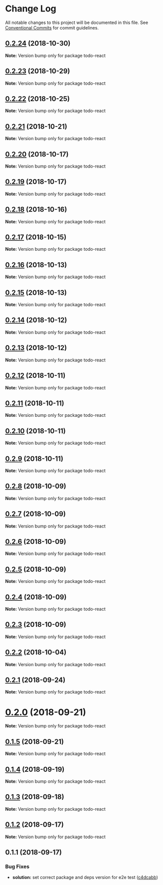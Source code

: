 # Change Log

All notable changes to this project will be documented in this file.
See [Conventional Commits](https://conventionalcommits.org) for commit guidelines.

## [0.2.24](https://github.com/Igmat/metaf/compare/v0.2.23...v0.2.24) (2018-10-30)

**Note:** Version bump only for package todo-react





## [0.2.23](https://github.com/Igmat/metaf/compare/v0.2.22...v0.2.23) (2018-10-29)

**Note:** Version bump only for package todo-react





## [0.2.22](https://github.com/Igmat/metaf/compare/v0.2.21...v0.2.22) (2018-10-25)

**Note:** Version bump only for package todo-react





## [0.2.21](https://github.com/Igmat/metaf/compare/v0.2.20...v0.2.21) (2018-10-21)

**Note:** Version bump only for package todo-react





## [0.2.20](https://github.com/Igmat/metaf/compare/v0.2.19...v0.2.20) (2018-10-17)

**Note:** Version bump only for package todo-react





## [0.2.19](https://github.com/Igmat/metaf/compare/v0.2.18...v0.2.19) (2018-10-17)

**Note:** Version bump only for package todo-react





## [0.2.18](https://github.com/Igmat/metaf/compare/v0.2.17...v0.2.18) (2018-10-16)

**Note:** Version bump only for package todo-react





## [0.2.17](https://github.com/Igmat/metaf/compare/v0.2.16...v0.2.17) (2018-10-15)

**Note:** Version bump only for package todo-react





## [0.2.16](https://github.com/Igmat/metaf/compare/v0.2.15...v0.2.16) (2018-10-13)

**Note:** Version bump only for package todo-react





## [0.2.15](https://github.com/Igmat/metaf/compare/v0.2.14...v0.2.15) (2018-10-13)

**Note:** Version bump only for package todo-react





## [0.2.14](https://github.com/Igmat/metaf/compare/v0.2.13...v0.2.14) (2018-10-12)

**Note:** Version bump only for package todo-react





## [0.2.13](https://github.com/Igmat/metaf/compare/v0.2.12...v0.2.13) (2018-10-12)

**Note:** Version bump only for package todo-react





## [0.2.12](https://github.com/Igmat/metaf/compare/v0.2.11...v0.2.12) (2018-10-11)

**Note:** Version bump only for package todo-react





## [0.2.11](https://github.com/Igmat/metaf/compare/v0.2.10...v0.2.11) (2018-10-11)

**Note:** Version bump only for package todo-react





## [0.2.10](https://github.com/Igmat/metaf/compare/v0.2.9...v0.2.10) (2018-10-11)

**Note:** Version bump only for package todo-react





<a name="0.2.9"></a>
## [0.2.9](https://github.com/Igmat/metaf/compare/v0.2.8...v0.2.9) (2018-10-11)

**Note:** Version bump only for package todo-react





<a name="0.2.8"></a>
## [0.2.8](https://github.com/Igmat/metaf/compare/v0.2.7...v0.2.8) (2018-10-09)

**Note:** Version bump only for package todo-react





<a name="0.2.7"></a>
## [0.2.7](https://github.com/Igmat/metaf/compare/v0.2.6...v0.2.7) (2018-10-09)

**Note:** Version bump only for package todo-react





<a name="0.2.6"></a>
## [0.2.6](https://github.com/Igmat/metaf/compare/v0.2.5...v0.2.6) (2018-10-09)

**Note:** Version bump only for package todo-react





<a name="0.2.5"></a>
## [0.2.5](https://github.com/Igmat/metaf/compare/v0.2.4...v0.2.5) (2018-10-09)

**Note:** Version bump only for package todo-react





<a name="0.2.4"></a>
## [0.2.4](https://github.com/Igmat/metaf/compare/v0.2.3...v0.2.4) (2018-10-09)

**Note:** Version bump only for package todo-react





<a name="0.2.3"></a>
## [0.2.3](https://github.com/Igmat/metaf/compare/v0.2.2...v0.2.3) (2018-10-09)

**Note:** Version bump only for package todo-react





<a name="0.2.2"></a>
## [0.2.2](https://github.com/Igmat/metaf/compare/v0.2.1...v0.2.2) (2018-10-04)

**Note:** Version bump only for package todo-react





<a name="0.2.1"></a>
## [0.2.1](https://github.com/Igmat/metaf/compare/v0.2.0...v0.2.1) (2018-09-24)

**Note:** Version bump only for package todo-react





<a name="0.2.0"></a>
# [0.2.0](https://github.com/Igmat/metaf/compare/v0.1.5...v0.2.0) (2018-09-21)

**Note:** Version bump only for package todo-react





<a name="0.1.5"></a>
## [0.1.5](https://github.com/Igmat/metaf/compare/v0.1.4...v0.1.5) (2018-09-21)

**Note:** Version bump only for package todo-react





<a name="0.1.4"></a>
## [0.1.4](https://github.com/Igmat/metaf/compare/v0.1.3...v0.1.4) (2018-09-19)

**Note:** Version bump only for package todo-react





<a name="0.1.3"></a>
## [0.1.3](https://github.com/Igmat/metaf/compare/v0.1.2...v0.1.3) (2018-09-18)

**Note:** Version bump only for package todo-react





<a name="0.1.2"></a>
## [0.1.2](https://github.com/Igmat/metaf/compare/v0.1.1...v0.1.2) (2018-09-17)

**Note:** Version bump only for package todo-react





<a name="0.1.1"></a>
## 0.1.1 (2018-09-17)


### Bug Fixes

* **solution:** set correct package and deps version for e2e test ([c4dcabb](https://github.com/Igmat/metaf/commit/c4dcabb))
